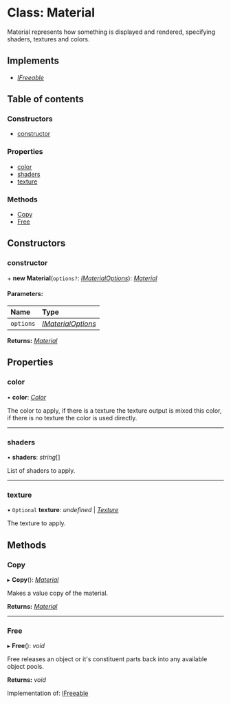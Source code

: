 # Class: Material

Material represents how something is displayed and rendered, specifying
shaders, textures and colors.

## Implements

* [*IFreeable*](../interfaces/ifreeable.md)

## Table of contents

### Constructors

- [constructor](material.md#constructor)

### Properties

- [color](material.md#color)
- [shaders](material.md#shaders)
- [texture](material.md#texture)

### Methods

- [Copy](material.md#copy)
- [Free](material.md#free)

## Constructors

### constructor

\+ **new Material**(`options?`: [*IMaterialOptions*](../interfaces/imaterialoptions.md)): [*Material*](material.md)

#### Parameters:

Name | Type |
:------ | :------ |
`options` | [*IMaterialOptions*](../interfaces/imaterialoptions.md) |

**Returns:** [*Material*](material.md)

## Properties

### color

• **color**: [*Color*](color.md)

The color to apply, if there is a texture the texture output is mixed
this color, if there is no texture the color is used directly.

___

### shaders

• **shaders**: *string*[]

List of shaders to apply.

___

### texture

• `Optional` **texture**: *undefined* \| [*Texture*](texture.md)

The texture to apply.

## Methods

### Copy

▸ **Copy**(): [*Material*](material.md)

Makes a value copy of the material.

**Returns:** [*Material*](material.md)

___

### Free

▸ **Free**(): *void*

Free releases an object or it's constituent parts back into any available object pools.

**Returns:** *void*

Implementation of: [IFreeable](../interfaces/ifreeable.md)
